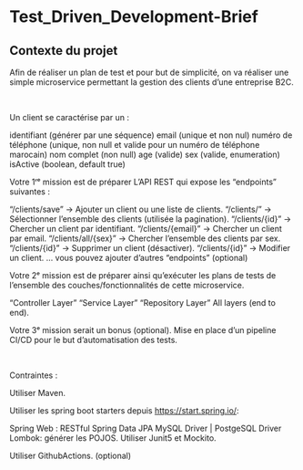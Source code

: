 # Test_Driven_Development-Brief

<h2>Contexte du projet</h2>

<p>Afin de réaliser un plan de test et pour but de simplicité, on va réaliser une simple microservice permettant la gestion des clients d’une entreprise B2C.</p>

​

Un client se caractérise par un :

identifiant (générer par une séquence)
email (unique et non nul)
numéro de téléphone (unique, non null et valide pour un numéro de téléphone marocain)
nom complet (non null)
age (valide)
sex (valide, enumeration)
isActive (boolean, default true)
​

Votre 1ʳᵉ mission est de préparer L’API REST qui expose les “endpoints” suivantes :

“/clients/save” → Ajouter un client ou une liste de clients.
“/clients/” → Sélectionner l’ensemble des clients (utilisée la pagination).
“/clients/{id}” → Chercher un client par identifiant.
“/clients/{email}” → Chercher un client par email.
“/clients/all/{sex}” → Chercher l’ensemble des clients par sex.
“/clients/{id}” → Supprimer un client (désactiver).
“/clients/{id}” → Modifier un client.
… vous pouvez ajouter d’autres “endpoints” (optional)
​

Votre 2ᵉ mission est de préparer ainsi qu’exécuter les plans de tests de l’ensemble des couches/fonctionnalités de cette microservice.

“Controller Layer”
“Service Layer”
“Repository Layer”
All layers (end to end).
​

Votre 3ᵉ mission serait un bonus (optional). Mise en place d’un pipeline CI/CD pour le but d’automatisation des tests.

​

Contraintes :

Utiliser Maven.

Utiliser les spring boot starters depuis https://start.spring.io/:

Spring Web : RESTful
Spring Data JPA
MySQL Driver | PostgeSQL Driver
Lombok: générer les POJOS.
Utiliser Junit5 et Mockito.

Utiliser GithubActions. (optional)

